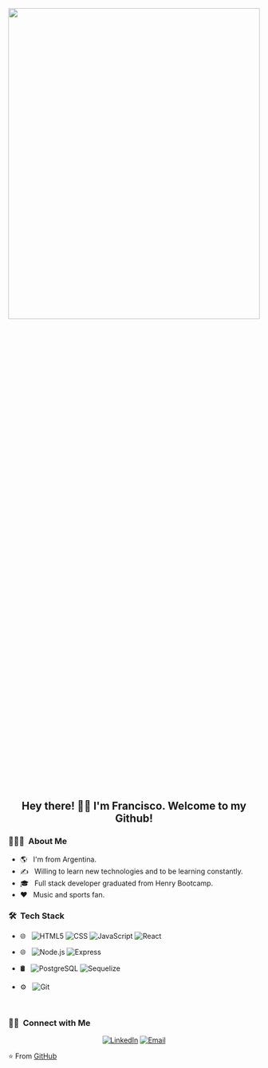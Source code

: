 <img width="100%" height="40%" src="https://images8.alphacoders.com/115/thumb-1920-1156488.png">

<h2 align="center"> Hey there! 🙋‍♂️ I'm Francisco. Welcome to my Github! </h2>


<h3> 👨🏻‍💻 &nbsp;About Me </h3>

- 🌎 &nbsp; I'm from Argentina.
- ✍️ &nbsp; Willing to learn new technologies and to be learning constantly.
- 🎓 &nbsp; Full stack developer graduated from Henry Bootcamp.
- :heart: &nbsp; Music and sports fan.

<h3> 🛠 &nbsp;Tech Stack</h3>

- 🌐 &nbsp; 
  ![HTML5](https://img.shields.io/badge/-HTML5-333333?style=flat&logo=HTML5)
  ![CSS](https://img.shields.io/badge/-CSS-333333?style=flat&logo=CSS3&logoColor=1572B6)
  ![JavaScript](https://img.shields.io/badge/-JavaScript-333333?style=flat&logo=javascript)
  ![React](https://img.shields.io/badge/-React-333333?style=flat&logo=react)
  
 - 🌐 &nbsp;
  ![Node.js](https://img.shields.io/badge/-Node.js-333333?style=flat&logo=node.js)
  ![Express](https://img.shields.io/badge/-Express-333333?style=flat&logo=Express)
  
- 🛢 &nbsp;
  ![PostgreSQL](https://img.shields.io/badge/-PostgreSQL-333333?style=flat&logo=PostgreSQL)
  ![Sequelize](https://img.shields.io/badge/-Sequelize-333333?style=flat&logo=Sequelize)
- ⚙️ &nbsp;
  ![Git](https://img.shields.io/badge/-Git-333333?style=flat&logo=git)

<br/>


<h3> 🤝🏻 &nbsp;Connect with Me </h3>

<p align="center">
<a href="www.linkedin.com/in/francisco-siri-fullstack/"><img alt="LinkedIn" src="https://img.shields.io/badge/LinkedIn-Francisco%20Siri%20-blue?style=flat-square&logo=linkedin"></a>
<a href="mailto:francisco.siri7@gmail.com"><img alt="Email" src="https://img.shields.io/badge/Email-francisco.siri7@gmail.com-blue?style=flat-square&logo=gmail"></a>
</p>

⭐️ From [GitHub](https://github.com/fransiri7)
